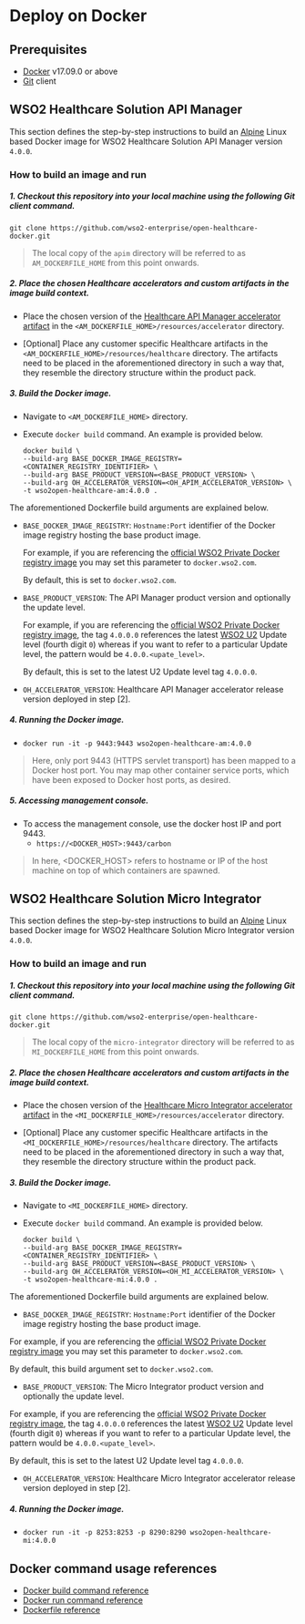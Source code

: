 # Deploy on Docker

## Prerequisites

* [Docker](https://www.docker.com/get-docker) v17.09.0 or above
* [Git](https://git-scm.com/book/en/v2/Getting-Started-Installing-Git) client

## WSO2 Healthcare Solution API Manager

This section defines the step-by-step instructions to build an [Alpine](https://hub.docker.com/_/alpine)
Linux based Docker image for WSO2 Healthcare Solution API Manager version `4.0.0`.

### How to build an image and run

##### 1. Checkout this repository into your local machine using the following Git client command.

  ```
  git clone https://github.com/wso2-enterprise/open-healthcare-docker.git
  ```

> The local copy of the `apim` directory will be referred to as `AM_DOCKERFILE_HOME` from this point onwards.

##### 2. Place the chosen Healthcare accelerators and custom artifacts in the image build context.

- Place the chosen version of the [Healthcare API Manager accelerator artifact](https://github.com/wso2-enterprise/open-healthcare-apim/releases)
  in the `<AM_DOCKERFILE_HOME>/resources/accelerator` directory.

- [Optional] Place any customer specific Healthcare artifacts in the `<AM_DOCKERFILE_HOME>/resources/healthcare`
  directory. The artifacts need to be placed in the aforementioned directory in such a way that, they resemble the
  directory structure within the product pack.

##### 3. Build the Docker image.

- Navigate to `<AM_DOCKERFILE_HOME>` directory.
  
- Execute `docker build` command. An example is provided below.

  ```
  docker build \
  --build-arg BASE_DOCKER_IMAGE_REGISTRY=<CONTAINER_REGISTRY_IDENTIFIER> \
  --build-arg BASE_PRODUCT_VERSION=<BASE_PRODUCT_VERSION> \
  --build-arg OH_ACCELERATOR_VERSION=<OH_APIM_ACCELERATOR_VERSION> \
  -t wso2open-healthcare-am:4.0.0 .
  ```

The aforementioned Dockerfile build arguments are explained below.

- `BASE_DOCKER_IMAGE_REGISTRY`: `Hostname:Port` identifier of the Docker image registry hosting the base product image.


  For example, if you are referencing the [official WSO2 Private Docker registry image](https://docker.wso2.com/tags.php?repo=wso2am)
  you may set this parameter to `docker.wso2.com`.
  
  By default, this is set to `docker.wso2.com`.
  
- `BASE_PRODUCT_VERSION`: The API Manager product version and optionally the update level.


  For example, if you are referencing the [official WSO2 Private Docker registry image](https://docker.wso2.com/tags.php?repo=wso2am),
  the tag `4.0.0.0` references the latest [WSO2 U2](https://updates.docs.wso2.com/en/latest/) Update level (fourth digit `0`) whereas
  if you want to refer to a particular Update level, the pattern would be `4.0.0.<upate_level>`.

  By default, this is set to the latest U2 Update level tag `4.0.0.0`.

- `OH_ACCELERATOR_VERSION`: Healthcare API Manager accelerator release version deployed in step [2].

##### 4. Running the Docker image.

- `docker run -it -p 9443:9443 wso2open-healthcare-am:4.0.0`

> Here, only port 9443 (HTTPS servlet transport) has been mapped to a Docker host port.
You may map other container service ports, which have been exposed to Docker host ports, as desired.

##### 5. Accessing management console.

- To access the management console, use the docker host IP and port 9443.
    + `https://<DOCKER_HOST>:9443/carbon`

> In here, <DOCKER_HOST> refers to hostname or IP of the host machine on top of which containers are spawned.

## WSO2 Healthcare Solution Micro Integrator

This section defines the step-by-step instructions to build an [Alpine](https://hub.docker.com/_/alpine)
Linux based Docker image for WSO2 Healthcare Solution Micro Integrator version `4.0.0`.

### How to build an image and run

##### 1. Checkout this repository into your local machine using the following Git client command.

  ```
  git clone https://github.com/wso2-enterprise/open-healthcare-docker.git
  ```

> The local copy of the `micro-integrator` directory will be referred to as `MI_DOCKERFILE_HOME` from this point onwards.

##### 2. Place the chosen Healthcare accelerators and custom artifacts in the image build context.

- Place the chosen version of the [Healthcare Micro Integrator accelerator artifact](https://github.com/wso2-enterprise/open-healthcare-integration/releases)
  in the `<MI_DOCKERFILE_HOME>/resources/accelerator` directory.

- [Optional] Place any customer specific Healthcare artifacts in the `<MI_DOCKERFILE_HOME>/resources/healthcare`
  directory. The artifacts need to be placed in the aforementioned directory in such a way that, they resemble the
  directory structure within the product pack.

##### 3. Build the Docker image.

- Navigate to `<MI_DOCKERFILE_HOME>` directory.

- Execute `docker build` command. An example is provided below.

  ```
  docker build \
  --build-arg BASE_DOCKER_IMAGE_REGISTRY=<CONTAINER_REGISTRY_IDENTIFIER> \
  --build-arg BASE_PRODUCT_VERSION=<BASE_PRODUCT_VERSION> \
  --build-arg OH_ACCELERATOR_VERSION=<OH_MI_ACCELERATOR_VERSION> \
  -t wso2open-healthcare-mi:4.0.0 .
  ```

The aforementioned Dockerfile build arguments are explained below.

- `BASE_DOCKER_IMAGE_REGISTRY`: `Hostname:Port` identifier of the Docker image registry hosting the base product image.


For example, if you are referencing the [official WSO2 Private Docker registry image](https://docker.wso2.com/tags.php?repo=wso2mi)
you may set this parameter to `docker.wso2.com`.

By default, this build argument set to `docker.wso2.com`.

- `BASE_PRODUCT_VERSION`: The Micro Integrator product version and optionally the update level.


For example, if you are referencing the [official WSO2 Private Docker registry image](https://docker.wso2.com/tags.php?repo=wso2mi),
the tag `4.0.0.0` references the latest [WSO2 U2](https://updates.docs.wso2.com/en/latest/) Update level (fourth digit `0`) whereas
if you want to refer to a particular Update level, the pattern would be `4.0.0.<upate_level>`.

By default, this is set to the latest U2 Update level tag `4.0.0.0`.

- `OH_ACCELERATOR_VERSION`: Healthcare Micro Integrator accelerator release version deployed in step [2].

##### 4. Running the Docker image.

- `docker run -it -p 8253:8253 -p 8290:8290 wso2open-healthcare-mi:4.0.0`

## Docker command usage references

* [Docker build command reference](https://docs.docker.com/engine/reference/commandline/build/)
* [Docker run command reference](https://docs.docker.com/engine/reference/run/)
* [Dockerfile reference](https://docs.docker.com/engine/reference/builder/)